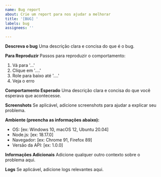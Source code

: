 ```yaml
---
name: Bug report
about: Crie um report para nos ajudar a melhorar
title: '[BUG] '
labels: bug
assignees: ''

---
```


**Descreva o bug**
Uma descrição clara e concisa do que é o bug.

**Para Reproduzir**
Passos para reproduzir o comportamento:
1. Vá para '...'
2. Clique em '....'
3. Role para baixo até '....'
4. Veja o erro

**Comportamento Esperado**
Uma descrição clara e concisa do que você esperava que acontecesse.

**Screenshots**
Se aplicável, adicione screenshots para ajudar a explicar seu problema.

**Ambiente (preencha as informações abaixo):**
 - OS: [ex: Windows 10, macOS 12, Ubuntu 20.04]
 - Node.js: [ex: 18.17.0]
 - Navegador: [ex: Chrome 91, Firefox 89]
 - Versão da API: [ex: 1.0.0]

**Informações Adicionais**
Adicione qualquer outro contexto sobre o problema aqui.

**Logs**
Se aplicável, adicione logs relevantes aqui.
